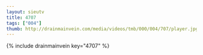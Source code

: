 ```yaml
--- 
layout: sieutv
title: 4707
tags: ["004"]
thumb: http://drainmainvein.com/media/videos/tmb/000/004/707/player.jpg
---
```

{% include drainmainvein key="4707" %} 
